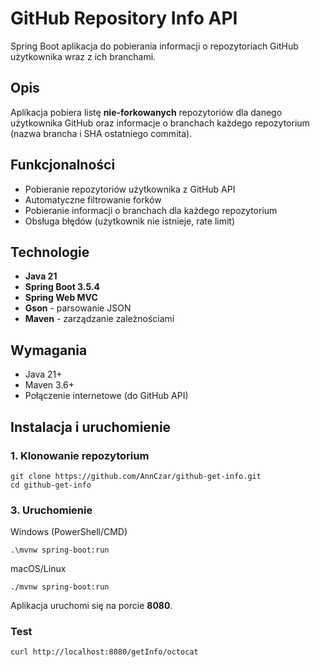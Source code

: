 # GitHub Repository Info API

Spring Boot aplikacja do pobierania informacji o repozytoriach GitHub użytkownika wraz z ich branchami.

## Opis

Aplikacja pobiera listę **nie-forkowanych** repozytoriów dla danego użytkownika GitHub oraz informacje o branchach każdego repozytorium (nazwa brancha i SHA ostatniego commita).

## Funkcjonalności

-  Pobieranie repozytoriów użytkownika z GitHub API
-  Automatyczne filtrowanie forków
-  Pobieranie informacji o branchach dla każdego repozytorium
-  Obsługa błędów (użytkownik nie istnieje, rate limit)

## Technologie

- **Java 21**
- **Spring Boot 3.5.4**
- **Spring Web MVC**
- **Gson** - parsowanie JSON
- **Maven** - zarządzanie zależnościami

## Wymagania

- Java 21+
- Maven 3.6+
- Połączenie internetowe (do GitHub API)

## Instalacja i uruchomienie

### 1. Klonowanie repozytorium
```aiignore
git clone https://github.com/AnnCzar/github-get-info.git
cd github-get-info
```

### 3. Uruchomienie
Windows (PowerShell/CMD)
```aiignore
.\mvnw spring-boot:run
```
macOS/Linux
```aiignore
./mvnw spring-boot:run
```

Aplikacja uruchomi się na porcie **8080**.

### Test
```aiignore
curl http://localhost:8080/getInfo/octocat
```
